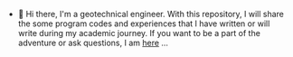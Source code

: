 - 👋 Hi there, I'm a geotechnical engineer. With this repository, I will share the some program codes and experiences that 
I have written or will write during my academic journey. If you want to be a part of the adventure or ask questions, I am [here](https://www.linkedin.com/in/anilodabas/) ...
<!---
geotechnica/geotechnica is a ✨ special ✨ repository because its `README.md` (this file) appears on your GitHub profile.
You can click the Preview link to take a look at your changes.
--->

